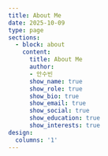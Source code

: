 ```yaml
---
title: About Me
date: 2025-10-09
type: page
sections:
  - block: about
    content:
      title: About Me
      author: 
      - 안수빈
      show_name: true
      show_role: true
      show_bio: true
      show_email: true
      show_social: true
      show_education: true
      show_interests: true
design:
  columns: '1'
---
```

